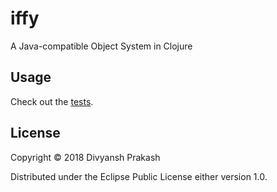 # iffy

A Java-compatible Object System in Clojure

## Usage

Check out the [tests](./test/iffy/core_test.clj).

## License

Copyright © 2018 Divyansh Prakash

Distributed under the Eclipse Public License either version 1.0.

